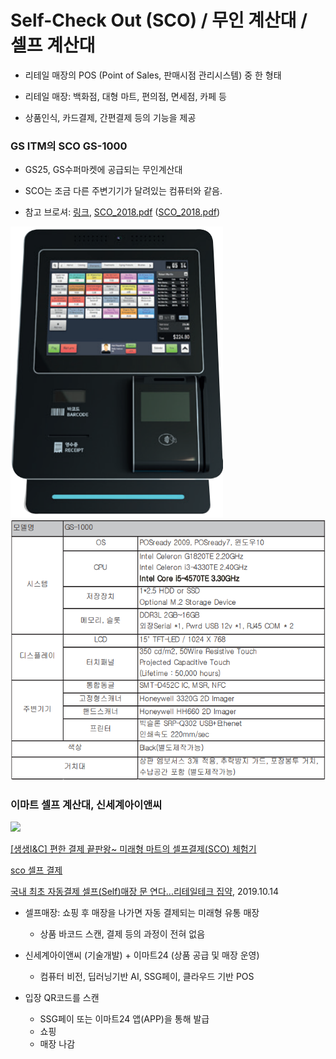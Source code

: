# Self-Check Out (SCO) / 무인 계산대 / 셀프 계산대

* 리테일 매장의 POS (Point of Sales, 판매시점 관리시스템) 중 한 형태
* 리테일 매장: 백화점, 대형 마트, 편의점, 면세점, 카페 등

* 상품인식, 카드결제, 간편결제 등의 기능을 제공



### GS ITM의 SCO GS-1000

* GS25, GS수퍼마켓에 공급되는 무인계산대
* SCO는 조금 다른 주변기기가 달려있는 컴퓨터와 같음.

* 참고 브로셔: [링크](http://www.gsitm.com/sites/default/files/news/SCO_2018.pdf), [SCO_2018.pdf](downloads/SCO_2018.pdf) ([SCO_2018.pdf](pdfs/SCO_2018.pdf))

<img src="images/sco-gs-1000-front_view.png">

<img src="images/sco-gs-1000-hw_specification.png">

### 이마트 셀프 계산대, 신세계아이앤씨

<img src="https://post-phinf.pstatic.net/MjAxODEyMjZfMTU5/MDAxNTQ1ODAxNDgzMjEw.FWQJlw33xALw7Wtj9xBhTlsE100RIuPS1YpPbN9Rdgsg.wnUDzpfAqxp79FY5Vo3PRVn_s6d4tttrv2sKyyPOhpcg.JPEG/IMG_8016.JPG?type=w1200">



[[생생I&C] 편한 결제 끝판왕~ 미래형 마트의 셀프결제(SCO) 체험기](https://m.post.naver.com/viewer/postView.nhn?volumeNo=17514855&memberNo=42472601)

[sco 셀프 결제]([https://www.google.com/search?q=sco+%EC%85%80%ED%94%84+%EA%B2%B0%EC%A0%9C&oq=sco+%EC%85%80%ED%94%84+%EA%B2%B0%EC%A0%9C&aqs=chrome..69i57.4950j0j7&client=ubuntu&sourceid=chrome&ie=UTF-8](https://www.google.com/search?q=sco+셀프+결제&oq=sco+셀프+결제&aqs=chrome..69i57.4950j0j7&client=ubuntu&sourceid=chrome&ie=UTF-8))





[국내 최초 자동결제 셀프(Self)매장 문 연다...리테일테크 집약](http://www.hellot.net/new_hellot/magazine/magazine_read.html?code=202&idx=48171&public_date=2019-10), 2019.10.14 

* 셀프매장: 쇼핑 후 매장을 나가면 자동 결제되는 미래형 유통 매장
  * 상품 바코드 스캔, 결제 등의 과정이 전혀 없음
* 신세계아이앤씨 (기술개발) + 이마트24 (상품 공급 및 매장 운영)
  * 컴퓨터 비전, 딥러닝기반 AI, SSG페이, 클라우드 기반 POS

* 입장 QR코드를 스캔
  * SSG페이 또는 이마트24 앱(APP)을 통해 발급
  * 쇼핑
  * 매장 나감